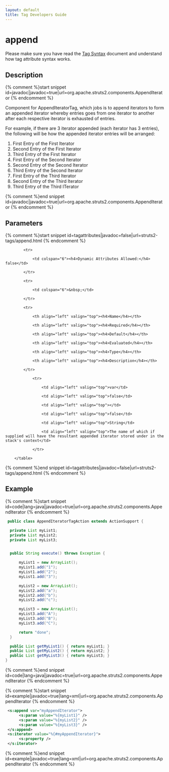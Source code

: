 ```yaml
---
layout: default
title: Tag Developers Guide
---
```


# append

Please make sure you have read the [Tag Syntax](tag-syntax.html) document and understand how tag attribute syntax works.

## Description

{% comment %}start snippet id=javadoc|javadoc=true|url=org.apache.struts2.components.AppendIterator {% endcomment %}
<p> <p>Component for AppendIteratorTag, which jobs is to append iterators to form an
 appended iterator whereby entries goes from one iterator to another after each
 respective iterator is exhausted of entries.</p>

 <p>For example, if there are 3 iterator appended (each iterator has 3 entries),
 the following will be how the appended iterator entries will be arranged:</p>

 <ol>
      <li>First Entry of the First Iterator</li>
      <li>Second Entry of the First Iterator</li>
      <li>Third Entry of the First Iterator</li>
      <li>First Entry of the Second Iterator</li>
      <li>Second Entry of the Second Iterator</li>
      <li>Third Entry of the Second Iterator</li>
      <li>First Entry of the Third Iterator</li>
      <li>Second Entry of the Third Iterator</li>
      <li>Third Entry of the Third ITerator</li>
 </ol>
</p>
{% comment %}end snippet id=javadoc|javadoc=true|url=org.apache.struts2.components.AppendIterator {% endcomment %}

## Parameters

{% comment %}start snippet id=tagattributes|javadoc=false|url=struts2-tags/append.html {% endcomment %}
<p>		<table width="100%">

			<tr>

				<td colspan="6"><h4>Dynamic Attributes Allowed:</h4> false</td>

			</tr>

			<tr>

				<td colspan="6">&nbsp;</td>

			</tr>

			<tr>

				<th align="left" valign="top"><h4>Name</h4></th>

				<th align="left" valign="top"><h4>Required</h4></th>

				<th align="left" valign="top"><h4>Default</h4></th>

				<th align="left" valign="top"><h4>Evaluated</h4></th>

				<th align="left" valign="top"><h4>Type</h4></th>

				<th align="left" valign="top"><h4>Description</h4></th>

			</tr>

				<tr>

					<td align="left" valign="top">var</td>

					<td align="left" valign="top">false</td>

					<td align="left" valign="top"></td>

					<td align="left" valign="top">false</td>

					<td align="left" valign="top">String</td>

					<td align="left" valign="top">The name of which if supplied will have the resultant appended iterator stored under in the stack's context</td>

				</tr>

		</table>

</p>
{% comment %}end snippet id=tagattributes|javadoc=false|url=struts2-tags/append.html {% endcomment %}

## Example

{% comment %}start snippet id=code|lang=java|javadoc=true|url=org.apache.struts2.components.AppendIterator {% endcomment %}

```java
 public class AppendIteratorTagAction extends ActionSupport {

  private List myList1;
  private List myList2;
  private List myList3;


  public String execute() throws Exception {

      myList1 = new ArrayList();
      myList1.add("1");
      myList1.add("2");
      myList1.add("3");

      myList2 = new ArrayList();
      myList2.add("a");
      myList2.add("b");
      myList2.add("c");

      myList3 = new ArrayList();
      myList3.add("A");
      myList3.add("B");
      myList3.add("C");

      return "done";
  }

  public List getMyList1() { return myList1; }
  public List getMyList2() { return myList2; }
  public List getMyList3() { return myList3; }
}

```

{% comment %}end snippet id=code|lang=java|javadoc=true|url=org.apache.struts2.components.AppendIterator {% endcomment %}

{% comment %}start snippet id=example|javadoc=true|lang=xml|url=org.apache.struts2.components.AppendIterator {% endcomment %}

```xml
 <s:append var="myAppendIterator">
      <s:param value="%{myList1}" />
      <s:param value="%{myList2}" />
      <s:param value="%{myList3}" />
 </s:append>
 <s:iterator value="%{#myAppendIterator}">
      <s:property />
 </s:iterator>

```

{% comment %}end snippet id=example|javadoc=true|lang=xml|url=org.apache.struts2.components.AppendIterator {% endcomment %}

